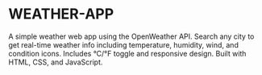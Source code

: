# WEATHER-APP
A simple weather web app using the OpenWeather API. Search any city to get real-time weather info including temperature, humidity, wind, and condition icons. Includes °C/°F toggle and responsive design. Built with HTML, CSS, and JavaScript.

